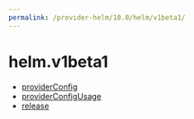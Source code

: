 ```yaml
---
permalink: /provider-helm/10.0/helm/v1beta1/
---
```


# helm.v1beta1



* [providerConfig](providerConfig.md)
* [providerConfigUsage](providerConfigUsage.md)
* [release](release.md)